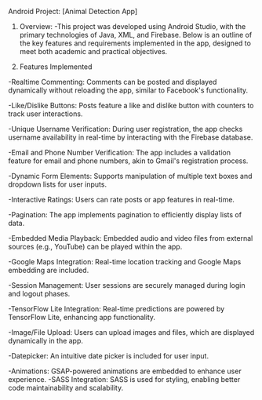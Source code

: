 Android Project: [Animal Detection App]
1. Overview:
-This project was developed using Android Studio, with the primary technologies of Java, XML, and Firebase. Below is an outline of the key features and requirements implemented in the app, designed to meet both academic and practical objectives.

2. Features Implemented

-Realtime Commenting: Comments can be posted and displayed dynamically without reloading the app, similar to Facebook's functionality.

-Like/Dislike Buttons: Posts feature a like and dislike button with counters to track user interactions.

-Unique Username Verification: During user registration, the app checks username availability in real-time by interacting with the Firebase database.

-Email and Phone Number Verification: The app includes a validation feature for email and phone numbers, akin to Gmail's registration process.

-Dynamic Form Elements: Supports manipulation of multiple text boxes and dropdown lists for user inputs.

-Interactive Ratings: Users can rate posts or app features in real-time.

-Pagination: The app implements pagination to efficiently display lists of data.

-Embedded Media Playback: Embedded audio and video files from external sources (e.g., YouTube) can be played within the app.

-Google Maps Integration: Real-time location tracking and Google Maps embedding are included.

-Session Management: User sessions are securely managed during login and logout phases.

-TensorFlow Lite Integration: Real-time predictions are powered by TensorFlow Lite, enhancing app functionality.

-Image/File Upload: Users can upload images and files, which are displayed dynamically in the app.

-Datepicker: An intuitive date picker is included for user input.

-Animations: GSAP-powered animations are embedded to enhance user experience.
-SASS Integration: SASS is used for styling, enabling better code maintainability and scalability.
